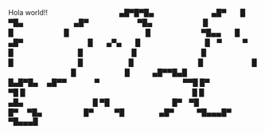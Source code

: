 
Hola world!!
　　　　　　　　　　▄█▀█▀█▄
　　　　　　　　▄█▀　　█　　▀█▄
　　　　　　　▄█▀　　　　　　　▀█▄
　　　　　　　█　　　　　　　　　　　█
　　　　　　　█　　　　　　　　　　　█
　　　　　　　▀█▄▄　　█　　　▄█▀
　　　　　　　　　█　　▄▀▄　　█
　　　　　　　　　█　▀　　　▀　█
　　　　　　　　　█　　　　　　　█
　　　　　　　　　█　　　　　　　█
　　　　　　　　　█　　　　 　　 █
　　　　　　　　　█　　　　　　　█
　　　　　　　　　█　　　　　　　█
　　　▄█▀▀█▄█　　　　　　　█▄█▀█▄
　▄█▀▀　　　　▀　　　　　　　　　　　　▀▀█
█▀　　　　　　　　　　　　　　　　　　　　　　▀█
█　　　　　　　　　　　　　　　　　　　　　　　　█
█　　　　　　　　　　　▄█▄　　　　　　　　　　█
▀█　　　　　　　　　█▀　▀█　　　　　　　　█▀
　▀█▄　　　　　　█▀　　　▀█　　　　　▄█▀
　　　▀█▄▄▄█▀　　　　　　▀█▄▄▄█
